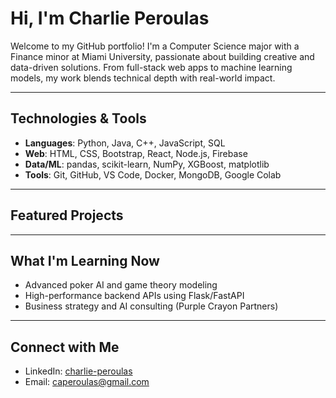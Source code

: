 # Hi, I'm Charlie Peroulas

Welcome to my GitHub portfolio! I'm a Computer Science major with a Finance minor at Miami University, passionate about building creative and data-driven solutions. From full-stack web apps to machine learning models, my work blends technical depth with real-world impact.

---

## Technologies & Tools

- **Languages**: Python, Java, C++, JavaScript, SQL
- **Web**: HTML, CSS, Bootstrap, React, Node.js, Firebase
- **Data/ML**: pandas, scikit-learn, NumPy, XGBoost, matplotlib
- **Tools**: Git, GitHub, VS Code, Docker, MongoDB, Google Colab

---

## Featured Projects


---

## What I'm Learning Now

- Advanced poker AI and game theory modeling
- High-performance backend APIs using Flask/FastAPI
- Business strategy and AI consulting (Purple Crayon Partners)

---

## Connect with Me

- LinkedIn: [charlie-peroulas](https://www.linkedin.com/in/charlie-peroulas/)
- Email: caperoulas@gmail.com
